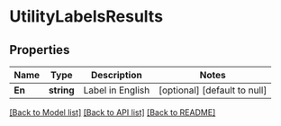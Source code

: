 # UtilityLabelsResults

## Properties
Name | Type | Description | Notes
------------ | ------------- | ------------- | -------------
**En** | **string** | Label in English | [optional] [default to null]

[[Back to Model list]](../README.md#documentation-for-models) [[Back to API list]](../README.md#documentation-for-api-endpoints) [[Back to README]](../README.md)


